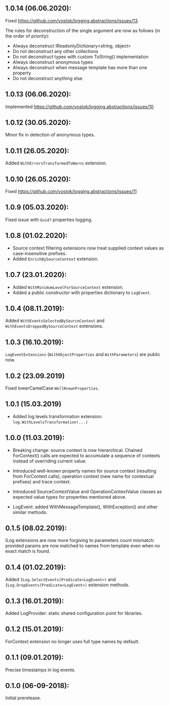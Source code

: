 ## 1.0.14 (06.06.2020):

Fixed https://github.com/vostok/logging.abstractions/issues/13.

The rules for deconstruction of the single argument are now as follows (in the order of priority):

- Always deconstruct IReadonlyDictionary<string, object>
- Do not deconstruct any other collections
- Do not deconstruct types with custom ToString() implementation
- Always deconstruct anonymous types
- Always deconstruct when message template has more than one property
- Do not deconstruct anything else

## 1.0.13 (06.06.2020):

Implemented https://github.com/vostok/logging.abstractions/issues/10

## 1.0.12 (30.05.2020):

Minor fix in detection of anonymous types.

## 1.0.11 (26.05.2020):

Added `WithErrorsTransformedToWarns` extension.

## 1.0.10 (26.05.2020):

Fixed https://github.com/vostok/logging.abstractions/issues/11

## 1.0.9 (05.03.2020):

Fixed issue with `Guid?` properties logging.

## 1.0.8 (01.02.2020):

* Source context filtering extensions now treat supplied context values as case-insensitive prefixes.
* Added `EnrichBySourceContext` extension.

## 1.0.7 (23.01.2020):

* Added `WithMinimumLevelForSourceContext` extension.
* Added a public constructor with properties dictionary to `LogEvent`.

## 1.0.4 (08.11.2019):

Added `WithEventsSelectedBySourceContext` and `WithEventsDroppedBySourceContext` extensions.

## 1.0.3 (16.10.2019):

`LogEventExtensions` (`WithObjectProperties` and `WithParameters`) are public now.

## 1.0.2 (23.09.2019)

Fixed lowerCamelCase `WellKnownProperties`.

## 1.0.1 (15.03.2019)

* Added log levels transformation extension: `log.WithLevelsTransformation(...)`

## 1.0.0 (11.03.2019):

* Breaking change: source context is now hierarchical. Chained ForContext() calls are expected to accumulate a sequence of contexts instead of overriding current value.

* Introduced well-known property names for source context (resulting from ForContext calls), operation context (new name for contextual prefixes) and trace context.

* Introduced SourceContextValue and OperationContextValue classes as expected value types for properties mentioned above.

* LogEvent: added WithMessageTemplate(), WithException() and other similar methods.


## 0.1.5 (08.02.2019):

ILog extensions are now more forgiving to parameters count mismatch: provided params are now matched to names from template even when no exact match is found.


## 0.1.4 (01.02.2019):

Added `ILog.SelectEvents(Predicate<LogEvent>)` and `ILog.DropEvents(Predicate<LogEvent>)` extension methods.


## 0.1.3 (16.01.2019):

Added LogProvider: static shared configuration point for libraries.


## 0.1.2 (15.01.2019):

ForContext<T> extension no longer uses full type names by default.


## 0.1.1 (09.01.2019):

Precise timestamps in log events.


## 0.1.0 (06-09-2018): 

Initial prerelease.
